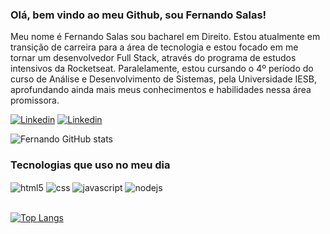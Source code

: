 ### Olá, bem vindo ao meu Github, sou Fernando Salas!

Meu nome é Fernando Salas sou bacharel em Direito. Estou atualmente em transição de carreira para a área de tecnologia e estou focado em me tornar um desenvolvedor Full Stack, através do programa de estudos intensivos da Rocketseat. Paralelamente, estou cursando o 4º período do curso de Análise e Desenvolvimento de Sistemas, pela Universidade IESB, aprofundando ainda mais meus conhecimentos e habilidades nessa área promissora.


[![Linkedin](    https://img.shields.io/badge/LinkedIn-0077B5?style=for-the-badge&logo=linkedin&logoColor=white)](https://www.linkedin.com/in/salas-fernando/)
[![Linkedin](https://img.shields.io/badge/Instagram-E4405F?style=for-the-badge&logo=instagram&logoColor=white)](https://www.instagram.com/fernando_salas9/)

![Fernando GitHub stats](https://github-readme-stats.vercel.app/api?username=Salasfernando&show_icons=true&theme=dracula)

### Tecnologias que uso no meu dia

<div>
    <img align="center" alt="html5" src="https://img.shields.io/badge/HTML5-E34F26?style=for-the-badge&logo=html5&logoColor=white" />
    <img align="center" alt="css" src="https://img.shields.io/badge/CSS3-1572B6?style=for-the-badge&logo=css3&logoColor=white" />
    <img align="center" alt="javascript" src="https://img.shields.io/badge/JavaScript-F7DF1E?style=for-the-badge&logo=javascript&logoColor=black" />
    <img align="center" alt="nodejs" src="https://img.shields.io/badge/Node.js-43853D?style=for-the-badge&logo=node.js&logoColor=white" />
</div><br>

[![Top Langs](https://github-readme-stats.vercel.app/api/top-langs/?username=Salasfernando)](https://github.com/Salasfernando/github-readme-stats)

